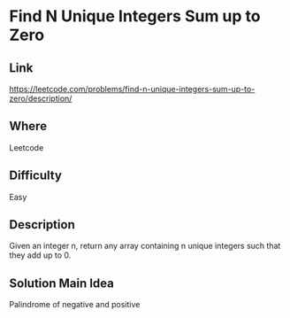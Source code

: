 # Find N Unique Integers Sum up to Zero

## Link
https://leetcode.com/problems/find-n-unique-integers-sum-up-to-zero/description/

## Where
Leetcode

## Difficulty
Easy

## Description
Given an integer n, return any array containing n unique integers such that they add up to 0.

## Solution Main Idea
Palindrome of negative and positive
